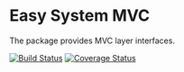 Easy System MVC
===============
The package provides MVC layer interfaces.

[![Build Status](https://travis-ci.org/easy-system/es-mvc.svg?branch=master)](https://travis-ci.org/easy-system/es-mvc)
[![Coverage Status](https://coveralls.io/repos/github/easy-system/es-mvc/badge.svg?branch=master)](https://coveralls.io/github/easy-system/es-mvc?branch=master)
